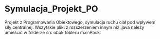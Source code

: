 # Symulacja_Projekt_PO
Projekt z Programowania Obiektowego, symulacja ruchu ciał pod wpływem siły centralnej.
Wszytskie pliki z rozszerzeniem innym niż .java należy umieścić w folderze src obok folderu mainPack.
